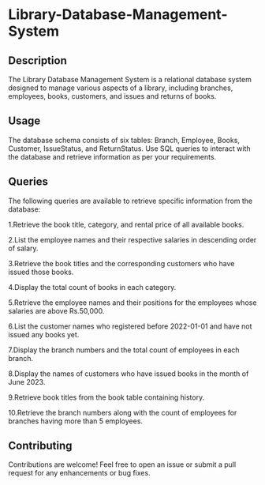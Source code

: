 # Library-Database-Management-System

## Description
The Library Database Management System is a relational database system designed to manage various aspects of a library, including branches, employees, books, customers, and issues and returns of books.

## Usage
The database schema consists of six tables: Branch, Employee, Books, Customer, IssueStatus, and ReturnStatus.
Use SQL queries to interact with the database and retrieve information as per your requirements.

## Queries
The following queries are available to retrieve specific information from the database:

1.Retrieve the book title, category, and rental price of all available books.

2.List the employee names and their respective salaries in descending order of salary.

3.Retrieve the book titles and the corresponding customers who have issued those books.

4.Display the total count of books in each category.

5.Retrieve the employee names and their positions for the employees whose salaries are above Rs.50,000.

6.List the customer names who registered before 2022-01-01 and have not issued any books yet.

7.Display the branch numbers and the total count of employees in each branch.

8.Display the names of customers who have issued books in the month of June 2023.

9.Retrieve book titles from the book table containing history.

10.Retrieve the branch numbers along with the count of employees for branches having more than 5 employees.

## Contributing
Contributions are welcome! Feel free to open an issue or submit a pull request for any enhancements or bug fixes.
